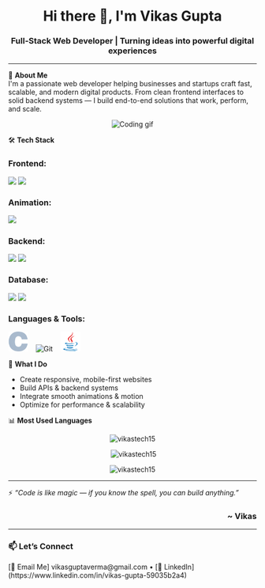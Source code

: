 <h1 align="center">Hi there 👋, I'm Vikas Gupta </h1>
<h3 align="center">Full-Stack Web Developer | Turning ideas into powerful digital experiences</h3>

---

🚀 **About Me**  
I'm a passionate web developer helping businesses and startups craft fast, scalable, and modern digital products. From clean frontend interfaces to solid backend systems — I build end-to-end solutions that work, perform, and scale.
<p align="center">
  <img src="https://media.giphy.com/media/qgQUggAC3Pfv687qPC/giphy.gif" width="400" alt="Coding gif"/>
</p>




🛠️ **Tech Stack**  
<h3>Frontend: </h3>
<p>
<img src="https://img.shields.io/badge/React-20232A?style=for-the-badge&logo=react&logoColor=61DAFB"/> 
<img src="https://img.shields.io/badge/Tailwind_CSS-38B2AC?style=for-the-badge&logo=tailwind-css&logoColor=white"/>  
</p>

<h3>Animation:</h3>  
<img src="https://img.shields.io/badge/Framer%20Motion-black?style=for-the-badge&logo=framer&logoColor=white"/>
<h3>Backend:</h3>
<p>
<img src="https://img.shields.io/badge/Node.js-339933?style=for-the-badge&logo=nodedotjs&logoColor=white"/> 
<img src="https://img.shields.io/badge/Express.js-000000?style=for-the-badge&logo=express&logoColor=white"/>  
  </p>
<h3>Database:</h3>  
<p>
<img src="https://img.shields.io/badge/MongoDB-4EA94B?style=for-the-badge&logo=mongodb&logoColor=white"/> 
<img src="https://img.shields.io/badge/Firebase-ffca28?style=for-the-badge&logo=firebase&logoColor=black"/>
</p>
<h3>Languages & Tools:</h3>

<img src="https://raw.githubusercontent.com/devicons/devicon/master/icons/c/c-original.svg" alt="C" width="40" height="40"> &nbsp;&nbsp;
<img src="https://www.vectorlogo.zone/logos/git-scm/git-scm-icon.svg" alt="Git" width="40" height="40"> &nbsp;&nbsp;
<img src="https://raw.githubusercontent.com/devicons/devicon/master/icons/java/java-original.svg" alt="Java" width="40" height="40">



🌟 **What I Do**
- Create responsive, mobile-first websites
- Build APIs & backend systems
- Integrate smooth animations & motion
- Optimize for performance & scalability

  
📊 **Most Used Languages**  
<p  align="center">
  <img src="https://github-readme-stats.vercel.app/api/top-langs?username=vikastech15&show_icons=true&locale=en&layout=compact&theme=tokyonight" alt="vikastech15" />
</p> 

<p align="center">&nbsp;<img  src="https://github-readme-stats.vercel.app/api?username=vikastech15&show_icons=true&locale=en" alt="vikastech15" /></p>
<p align="center"><img  src="https://github-readme-streak-stats.herokuapp.com/?user=vikastech15&" alt="vikastech15" /></p>

---

⚡ _“Code is like magic — if you know the spell, you can build anything.”_

<h3 align="right"> ~ Vikas</h3>

---
<h3>📫 Let’s Connect&nbsp;&nbsp;&nbsp;&nbsp;</h3>
[📧 Email Me] vikasguptaverma@gmail.com • [💼 LinkedIn](https://www.linkedin.com/in/vikas-gupta-59035b2a4)
